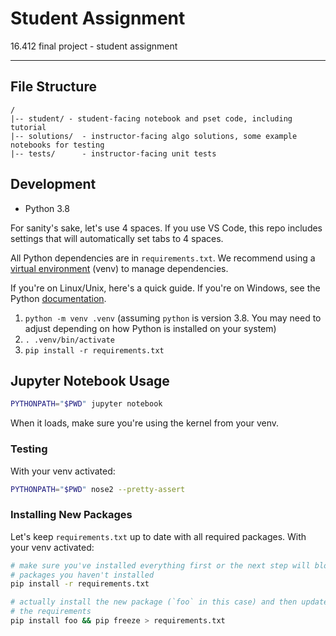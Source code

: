 # Student Assignment

16.412 final project - student assignment

---

## File Structure

```
/
|-- student/ - student-facing notebook and pset code, including tutorial
|-- solutions/  - instructor-facing algo solutions, some example notebooks for testing
|-- tests/      - instructor-facing unit tests
```

## Development

* Python 3.8

For sanity's sake, let's use 4 spaces. If you use VS Code, this repo includes settings that will automatically set tabs to 4 spaces.

All Python dependencies are in `requirements.txt`. We recommend using a [virtual environment](https://docs.python.org/3/library/venv.html) (venv) to manage dependencies.

If you're on Linux/Unix, here's a quick guide. If you're on Windows, see the Python [documentation](https://docs.python.org/3/library/venv.html).
1. `python -m venv .venv` (assuming `python` is version 3.8. You may need to adjust depending on how Python is installed on your system)
2. `. .venv/bin/activate`
3. `pip install -r requirements.txt`

## Jupyter Notebook Usage

```sh
PYTHONPATH="$PWD" jupyter notebook
```

When it loads, make sure you're using the kernel from your venv.

### Testing

With your venv activated:

```sh
PYTHONPATH="$PWD" nose2 --pretty-assert
```

### Installing New Packages

Let's keep `requirements.txt` up to date with all required packages. With your venv activated:

```sh
# make sure you've installed everything first or the next step will blow away
# packages you haven't installed
pip install -r requirements.txt

# actually install the new package (`foo` in this case) and then update
# the requirements
pip install foo && pip freeze > requirements.txt
```
